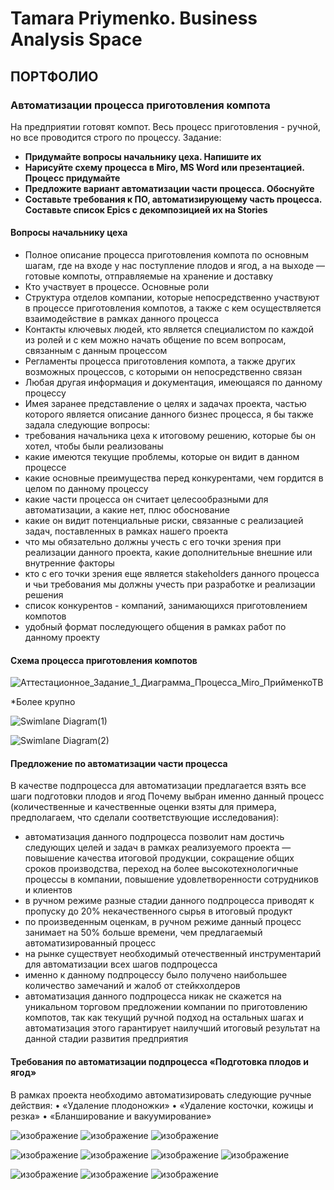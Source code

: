# Tamara Priymenko. Business Analysis Space

## ПОРТФОЛИО

### Автоматизации процесса приготовления компота 
На предприятии готовят компот. Весь процесс приготовления - ручной, но все проводится строго по процессу.
Задание:
* **Придумайте вопросы начальнику цеха. Напишите их**
* **Нарисуйте схему процесса в Miro, MS Word или презентацией. Процесс придумайте**
* **Предложите вариант автоматизации части процесса. Обоснуйте**
* **Составьте требования к ПО, автоматизирующему часть процесса. Составьте список Epics с декомпозицией их на Stories**

#### Вопросы начальнику цеха
* Полное описание процесса приготовления компота по основным шагам, где на входе у нас поступление плодов и ягод, а на выходе — готовые компоты, отправляемые на хранение и доставку
* Кто участвует в процессе. Основные роли
* Структура отделов компании, которые непосредственно участвуют в процессе приготовления компотов, а также с кем осуществляется взаимодействие в рамках данного процесса
* Контакты ключевых людей, кто является специалистом по каждой из ролей и с кем можно начать общение по всем вопросам, связанным с данным процессом
* Регламенты процесса приготовления компота, а также других возможных процессов, с которыми он непосредственно связан 
* Любая другая информация и документация, имеющаяся по данному процессу
* Имея заранее представление о целях и задачах проекта, частью которого является описание данного бизнес процесса, я бы также задала следующие вопросы:
* требования начальника цеха к итоговому решению, которые бы он хотел, чтобы были реализованы
* какие имеются текущие проблемы, которые он видит в данном процессе
* какие основные преимущества перед конкурентами, чем гордится в целом по данному процессу
* какие части процесса он считает целесообразными для автоматизации, а какие нет, плюс обоснование
* какие он видит потенциальные риски, связанные с реализацией задач, поставленных в рамках нашего проекта
* что мы обязательно должны учесть с его точки зрения при реализации данного проекта, какие дополнительные внешние или внутренние факторы
* кто с его точки зрения еще является stakeholders данного процесса и чьи требования мы должны учесть при разработке и реализации решения
* список конкурентов - компаний, занимающихся приготовлением компотов
* удобный формат последующего общения в рамках работ по данному проекту 

#### Схема процесса приготовления компотов

![Аттестационное_Задание_1_Диаграмма_Процесса_Miro_ПрийменкоТВ](https://user-images.githubusercontent.com/46677884/193240717-76f198d4-124a-4ab6-a1ef-582ca0f72d89.jpg)

*Более крупно

![Swimlane Diagram(1)](https://user-images.githubusercontent.com/46677884/193241114-d7c275e0-f6ee-40b9-80eb-d44e37da2fd7.jpg)

![Swimlane Diagram(2)](https://user-images.githubusercontent.com/46677884/193241143-002d2e9c-a3b2-402e-9c58-648c54ac57b0.jpg)

#### Предложение по автоматизации части процесса
В качестве подпроцесса для автоматизации предлагается взять все шаги подготовки плодов и ягод
Почему выбран именно данный процесс (количественные и качественные оценки взяты для примера, предполагаем, что сделали соответствующие исследования):
* автоматизация данного подпроцесса позволит нам достичь следующих целей и задач в рамках реализуемого проекта — повышение качества итоговой продукции, сокращение общих сроков производства, переход на более высокотехнологичные процессы в компании, повышение удовлетворенности сотрудников и клиентов
* в ручном режиме разные стадии данного подпроцесса приводят к пропуску до 20% некачественного сырья в итоговый продукт
* по произведенным оценкам, в ручном режиме данный процесс занимает на 50% больше времени, чем предлагаемый автоматизированный процесс
* на рынке существует необходимый отечественный инструментарий для автоматизации всех шагов подпроцесса
* именно к данному подпроцессу было получено наибольшее количество замечаний и жалоб от стейкхолдеров
* автоматизация данного подпроцесса никак не скажется на уникальном торговом предложении компании по приготовлению компотов, так как текущий ручной подход на остальных шагах и автоматизация этого гарантирует наилучший итоговый результат на данной стадии развития предприятия

#### Требования по автоматизации подпроцесса «Подготовка плодов и ягод»
В рамках проекта необходимо автоматизировать следующие ручные действия: 
•	«Удаление плодоножки»
•	«Удаление косточки, кожицы и резка»
•	«Бланширование и вакуумирование»

![изображение](https://user-images.githubusercontent.com/46677884/193241321-dd826dd8-a80e-4f0b-b846-3e2669371c9b.png)
![изображение](https://user-images.githubusercontent.com/46677884/193241383-798e51f4-e583-4596-9929-ae5730c54fbd.png)
![изображение](https://user-images.githubusercontent.com/46677884/193241419-2fe4f84a-2c10-49b5-b5f4-a6e4f5adec10.png)

![изображение](https://user-images.githubusercontent.com/46677884/193241470-fc3fe5e8-0aca-40e3-9529-26f40cbda816.png)
![изображение](https://user-images.githubusercontent.com/46677884/193241497-eca6ef40-9453-4ea4-8c68-0597e693973f.png)
![изображение](https://user-images.githubusercontent.com/46677884/193241530-0f920a46-5c7e-4119-93b5-09318127b129.png)
![изображение](https://user-images.githubusercontent.com/46677884/193241548-8921fccc-6049-4cd5-b99c-42890e258a8b.png)

![изображение](https://user-images.githubusercontent.com/46677884/193241600-2158dc87-64e3-4039-97ae-d0af4b364157.png)
![изображение](https://user-images.githubusercontent.com/46677884/193241624-9b183f50-c1ec-4de3-83b0-cc2ed7d28bc4.png)
![изображение](https://user-images.githubusercontent.com/46677884/193241655-7470bfca-52bf-43c1-b52d-cc8f69141fa2.png)
